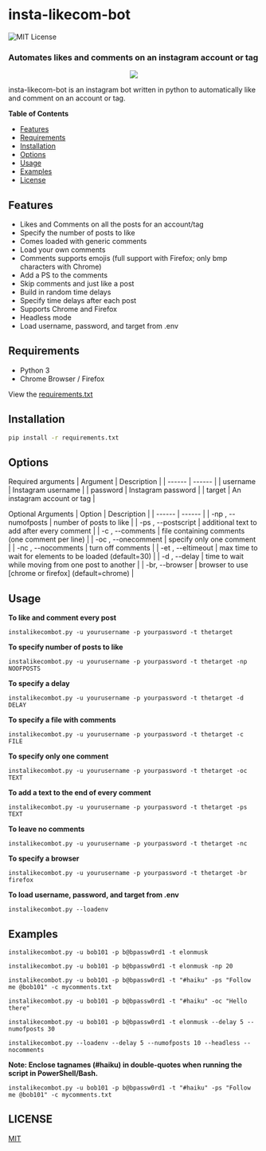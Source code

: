 # insta-likecom-bot
![MIT License](https://img.shields.io/github/license/shine-jayakumar/Covid19-Exploratory-Analysis-With-SQL)

### Automates likes and comments on an instagram account or tag

<p align="center">
<img src="https://github.com/shine-jayakumar/insta-likecom-bot/blob/master/instalikecombot.png"/>
</p>

insta-likecom-bot is an instagram bot written in python to automatically like and comment on an account or tag.

**Table of Contents**
- [Features](#Features "Features")
- [Requirements](#Requirements "Requirements")
- [Installation](#Installation "Installation")
- [Options](#Options "Options")
- [Usage](#Usage "Usage")
- [Examples](#Examples "Examples")
- [License](#LICENSE "License")

## Features
- Likes and Comments on all the posts for an account/tag
- Specify the number of posts to like
- Comes loaded with generic comments
- Load your own comments
- Comments supports emojis (full support with Firefox; only bmp characters with Chrome)
- Add a PS to the comments
- Skip comments and just like a post
- Build in random time delays
- Specify time delays after each post
- Supports Chrome and Firefox
- Headless mode
- Load username, password, and target from .env

## Requirements
- Python 3
- Chrome Browser / Firefox

View the [requirements.txt](https://github.com/shine-jayakumar/insta-likecom-bot/blob/master/requirements.txt)

## Installation
```sh
pip install -r requirements.txt
```
## Options
Required arguments
| Argument | Description |
| ------ | ------ |
| username | Instagram username |
| password | Instagram password |
| target | An instagram account or tag |

Optional Arguments
| Option | Description |
| ------ | ------ |
| -np , --numofposts | number of posts to like |
| -ps , --postscript |  additional text to add after every comment |
| -c , --comments | file containing comments (one comment per line) |
| -oc , --onecomment | specify only one comment |
| -nc , --nocomments | turn off comments |
| -et , --eltimeout | max time to wait for elements to be loaded (default=30) |
| -d , --delay | time to wait while moving from one post to another |
| -br, --browser | browser to use [chrome or firefox] (default=chrome) |

## Usage
**To like and comment every post**
```
instalikecombot.py -u yourusername -p yourpassword -t thetarget
```
    
**To specify number of posts to like**
```
instalikecombot.py -u yourusername -p yourpassword -t thetarget -np NOOFPOSTS
```
    
**To specify a delay**
```
instalikecombot.py -u yourusername -p yourpassword -t thetarget -d DELAY
```

**To specify a file with comments**
```
instalikecombot.py -u yourusername -p yourpassword -t thetarget -c FILE
```

**To specify only one comment**
```
instalikecombot.py -u yourusername -p yourpassword -t thetarget -oc TEXT
```

**To add a text to the end of every comment**
```
instalikecombot.py -u yourusername -p yourpassword -t thetarget -ps TEXT
```

**To leave no comments**
```
instalikecombot.py -u yourusername -p yourpassword -t thetarget -nc
```

**To specify a browser**
```
instalikecombot.py -u yourusername -p yourpassword -t thetarget -br firefox
```

**To load username, password, and target from .env**
```
instalikecombot.py --loadenv
```

## Examples
```
instalikecombot.py -u bob101 -p b@bpassw0rd1 -t elonmusk
```
```
instalikecombot.py -u bob101 -p b@bpassw0rd1 -t elonmusk -np 20
```
```
instalikecombot.py -u bob101 -p b@bpassw0rd1 -t "#haiku" -ps "Follow me @bob101" -c mycomments.txt
```
```
instalikecombot.py -u bob101 -p b@bpassw0rd1 -t "#haiku" -oc "Hello there"
```
```
instalikecombot.py -u bob101 -p b@bpassw0rd1 -t elonmusk --delay 5 --numofposts 30
```
```
instalikecombot.py --loadenv --delay 5 --numofposts 10 --headless --nocomments
```
**Note: Enclose tagnames (#haiku) in double-quotes when running the script in PowerShell/Bash.**
```
instalikecombot.py -u bob101 -p b@bpassw0rd1 -t "#haiku" -ps "Follow me @bob101" -c mycomments.txt
```
## LICENSE
[MIT](https://github.com/shine-jayakumar/insta-likecom-bot/blob/master/LICENSE)
